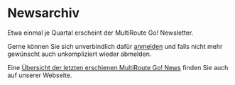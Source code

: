 # Newsarchiv 

Etwa einmal je Quartal erscheint der MultiRoute Go! Newsletter. 

Gerne können Sie sich unverbindlich dafür [anmelden](https://gbconsite.de/newsletter/) und falls nicht mehr gewünscht auch unkompliziert wieder abmelden.

Eine [Übersicht der letzten erschienen MultiRoute Go! News](https://gbconsite.de/?s=multiroute+Go%21) finden Sie auch auf unserer Webseite.
